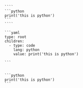 `````{tabbed} Markup
````
```python
print('this is python')
```
````
`````

`````{tabbed} AST
```yaml
type: root
children:
  - type: code
    lang: python
    value: print('this is python')

```
`````

`````{tabbed} Render

```python
print('this is python')
```

`````

